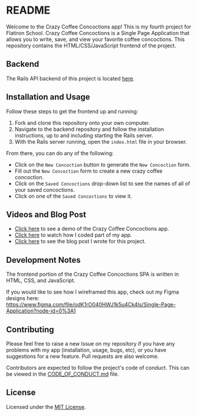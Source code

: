 # README

Welcome to the Crazy Coffee Concoctions app! This is my fourth project for Flatiron School.
Crazy Coffee Concoctions is a Single Page Application that allows you to write, save, and view your favorite coffee concoctions.
This repository contains the HTML/CSS/JavaScript frontend of the project.

## Backend

The Rails API backend of this project is located [here](https://github.com/Sdcrouse/crazy-coffee-concoctions-backend).

## Installation and Usage

Follow these steps to get the frontend up and running:
1. Fork and clone this repository onto your own computer.
2. Navigate to the backend repository and follow the installation instructions, up to and including starting the Rails server.
3. With the Rails server running, open the `index.html` file in your browser.

From there, you can do any of the following:
* Click on the `New Concoction` button to generate the `New Concoction` form.
* Fill out the `New Concoction` form to create a new crazy coffee concoction.
* Click on the `Saved Concoctions` drop-down list to see the names of all of your saved concoctions.
* Click on one of the `Saved Concoctions` to view it.

## Videos and Blog Post

* [Click here](https://www.loom.com/share/0c1ec46b01a0444384c4e96cfb44f963) to see a demo of the Crazy Coffee Concoctions app.
* [Click here](https://www.loom.com/share/06f6004de5104f27b8aee9cb00c057cb) to watch how I coded part of my app.
* [Click here](https://stevendcrouse.com/crazy_coffee_concoctions_my_rails_js_project_and_process) to see the blog post I wrote for this project.

## Development Notes

The frontend portion of the Crazy Coffee Concoctions SPA is written in HTML, CSS, and JavaScript.

If you would like to see how I wireframed this app, check out my Figma designs here: https://www.figma.com/file/odK1rO040HWJ1k5u4Ck4Is/Single-Page-Application?node-id=0%3A1

## Contributing

Please feel free to raise a new Issue on my repository if you have any problems with my app (installation, usage, bugs, etc), or you have suggestions for a new feature. Pull requests are also welcome.

Contributors are expected to follow the project's code of conduct. This can be viewed in the [CODE_OF_CONDUCT.md](./CODE_OF_CONDUCT.md) file.

## License

Licensed under the [MIT License](LICENSE).
